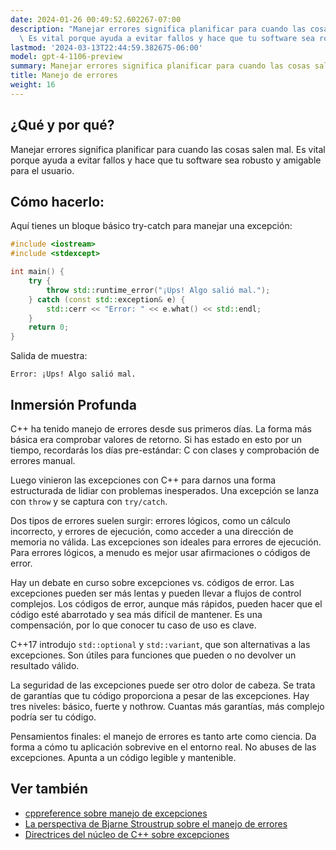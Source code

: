 ```yaml
---
date: 2024-01-26 00:49:52.602267-07:00
description: "Manejar errores significa planificar para cuando las cosas salen mal.\
  \ Es vital porque ayuda a evitar fallos y hace que tu software sea robusto y amigable\u2026"
lastmod: '2024-03-13T22:44:59.382675-06:00'
model: gpt-4-1106-preview
summary: Manejar errores significa planificar para cuando las cosas salen mal.
title: Manejo de errores
weight: 16
---
```


## ¿Qué y por qué?
Manejar errores significa planificar para cuando las cosas salen mal. Es vital porque ayuda a evitar fallos y hace que tu software sea robusto y amigable para el usuario.

## Cómo hacerlo:
Aquí tienes un bloque básico try-catch para manejar una excepción:

```cpp
#include <iostream>
#include <stdexcept>

int main() {
    try {
        throw std::runtime_error("¡Ups! Algo salió mal.");
    } catch (const std::exception& e) {
        std::cerr << "Error: " << e.what() << std::endl;
    }
    return 0;
}
```

Salida de muestra:
```
Error: ¡Ups! Algo salió mal.
```

## Inmersión Profunda
C++ ha tenido manejo de errores desde sus primeros días. La forma más básica era comprobar valores de retorno. Si has estado en esto por un tiempo, recordarás los días pre-estándar: C con clases y comprobación de errores manual.

Luego vinieron las excepciones con C++ para darnos una forma estructurada de lidiar con problemas inesperados. Una excepción se lanza con `throw` y se captura con `try/catch`.

Dos tipos de errores suelen surgir: errores lógicos, como un cálculo incorrecto, y errores de ejecución, como acceder a una dirección de memoria no válida. Las excepciones son ideales para errores de ejecución. Para errores lógicos, a menudo es mejor usar afirmaciones o códigos de error.

Hay un debate en curso sobre excepciones vs. códigos de error. Las excepciones pueden ser más lentas y pueden llevar a flujos de control complejos. Los códigos de error, aunque más rápidos, pueden hacer que el código esté abarrotado y sea más difícil de mantener. Es una compensación, por lo que conocer tu caso de uso es clave.

C++17 introdujo `std::optional` y `std::variant`, que son alternativas a las excepciones. Son útiles para funciones que pueden o no devolver un resultado válido.

La seguridad de las excepciones puede ser otro dolor de cabeza. Se trata de garantías que tu código proporciona a pesar de las excepciones. Hay tres niveles: básico, fuerte y nothrow. Cuantas más garantías, más complejo podría ser tu código.

Pensamientos finales: el manejo de errores es tanto arte como ciencia. Da forma a cómo tu aplicación sobrevive en el entorno real. No abuses de las excepciones. Apunta a un código legible y mantenible.

## Ver también
- [cppreference sobre manejo de excepciones](https://en.cppreference.com/w/cpp/language/exceptions)
- [La perspectiva de Bjarne Stroustrup sobre el manejo de errores](http://www.stroustrup.com/except.pdf)
- [Directrices del núcleo de C++ sobre excepciones](https://isocpp.github.io/CppCoreGuidelines/CppCoreGuidelines#Re-exceptions)
